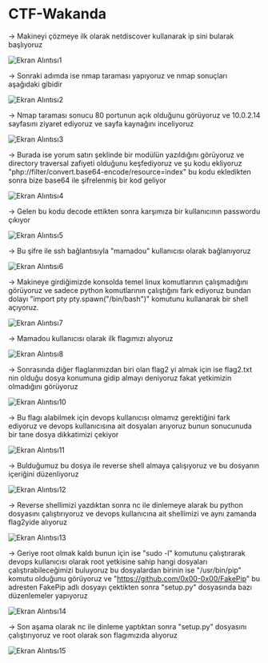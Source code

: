 # CTF-Wakanda

-> Makineyi çözmeye ilk olarak netdiscover kullanarak ip sini bularak başlıyoruz

![Ekran Alıntısı1](https://github.com/seceremrecan/CTF-Wakanda/assets/103491438/2c616087-97f7-4416-a2ca-22140a411d8d)


-> Sonraki adımda ise nmap taraması yapıyoruz ve nmap sonuçları aşağıdaki gibidir


![Ekran Alıntısı2](https://github.com/seceremrecan/CTF-Wakanda/assets/103491438/e12a20b2-5786-497c-8925-4f8068d49a0c)

-> Nmap taraması sonucu 80 portunun açık olduğunu görüyoruz ve 10.0.2.14 sayfasını ziyaret ediyoruz ve sayfa kaynağını inceliyoruz


![Ekran Alıntısı3](https://github.com/seceremrecan/CTF-Wakanda/assets/103491438/6cc18268-cc00-4336-a554-4cc0d87d2e7c)

-> Burada ise yorum satırı şeklinde bir modülün yazıldığını görüyoruz ve directory traversal zafiyeti olduğunu keşfediyoruz ve şu kodu ekliyoruz
  "php://filter/convert.base64-encode/resource=index" bu kodu ekledikten sonra bize base64 ile şifrelenmiş bir kod geliyor 
  

![Ekran Alıntısı4](https://github.com/seceremrecan/CTF-Wakanda/assets/103491438/d906d298-3cc8-44f4-acfc-2852c1341b81)


-> Gelen bu kodu decode ettikten sonra karşımıza bir kullanıcının passwordu çıkıyor


![Ekran Alıntısı5](https://github.com/seceremrecan/CTF-Wakanda/assets/103491438/125d3d9a-6142-428b-9802-3099acfc2c4a)


-> Bu şifre ile ssh bağlantısıyla "mamadou" kullanıcısı olarak bağlanıyoruz


![Ekran Alıntısı6](https://github.com/seceremrecan/CTF-Wakanda/assets/103491438/1ef1c5dd-06bf-4d6b-871a-05505c8feab7)


-> Makineye girdiğimizde konsolda temel linux komutlarının çalışmadığını görüyoruz ve sadece python komutlarının çalıştığını fark ediyoruz bundan dolayı "import pty pty.spawn("/bin/bash")"  komutunu kullanarak bir shell açıyoruz.


![Ekran Alıntısı7](https://github.com/seceremrecan/CTF-Wakanda/assets/103491438/ec372136-cb4d-4f39-971e-4b32658bdb50)


-> Mamadou kullanıcısı olarak ilk flagımızı alıyoruz 


![Ekran Alıntısı8](https://github.com/seceremrecan/CTF-Wakanda/assets/103491438/580360bf-bae1-4888-bace-e4f57479fb73)


-> Sonrasında diğer flaglarımızdan biri olan flag2 yi almak için ise flag2.txt nin olduğu dosya konumuna gidip almayı deniyoruz fakat yetkimizin olmadığını görüyoruz 


![Ekran Alıntısı10](https://github.com/seceremrecan/CTF-Wakanda/assets/103491438/0a850de7-46b5-400f-8e34-9bea69cee2fb)


-> Bu flagı alabilmek için devops kullanıcısı olmamız gerektiğini fark ediyoruz ve devops kullanıcısına ait dosyaları arıyoruz bunun sonucunuda bir tane dosya dikkatimizi çekiyor 


![Ekran Alıntısı11](https://github.com/seceremrecan/CTF-Wakanda/assets/103491438/07c76d80-2379-409e-ba6f-1dc5ae7c6c7d)


-> Bulduğumuz bu dosya ile reverse shell almaya çalışıyoruz ve bu dosyanın içeriğini düzenliyoruz 


![Ekran Alıntısı12](https://github.com/seceremrecan/CTF-Wakanda/assets/103491438/7da2b64d-fcb6-4811-9332-52453a944a04)


-> Reverse shellimizi yazdıktan sonra nc ile dinlemeye alarak bu python dosyasını çalıştırıyoruz ve devops kullanıcına ait shellimizi ve aynı zamanda flag2yide alıyoruz


![Ekran Alıntısı13](https://github.com/seceremrecan/CTF-Wakanda/assets/103491438/3536d6e8-d953-4211-a8a4-48ffdddc3d59)


-> Geriye root olmak kaldı bunun için ise "sudo -l" komutunu çalıştırarak devops kullanıcısı olarak root yetkisine sahip hangi dosyaları çalıştırabileceğimizi buluyoruz bu dosyalardan birinin ise "/usr/bin/pip" komutu olduğunu görüyoruz ve "https://github.com/0x00-0x00/FakePip" bu adresten FakePip adlı dosyayı çektikten sonra "setup.py" dosyasında bazı düzenlemeler yapıyoruz 


![Ekran Alıntısı14](https://github.com/seceremrecan/CTF-Wakanda/assets/103491438/8bb25aa0-59e6-439e-99cb-655c41656220)


-> Son aşama olarak nc ile dinleme yaptıktan sonra "setup.py" dosyasını çalıştırıyoruz ve root olarak son flagımızıda alıyoruz


![Ekran Alıntısı15](https://github.com/seceremrecan/CTF-Wakanda/assets/103491438/7a8e1caa-7c45-4b82-bd37-8400de5e7793)



























